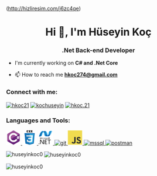 (http://hizliresim.com/j6zc4qe)

<h1 align="center">Hi 👋, I'm Hüseyin Koç</h1>
<h3 align="center">.Net Back-end Developer</h3>

- I'm currently working on **C# and .Net Core**

- 📫 How to reach me **hkoc274@gmail.com**

<h3 align="left">Connect with me:</h3>
<p align="left">
<a href="https://twitter.com/hkoc21" target="blank"><img align="center" src="https://raw.githubusercontent.com/rahuldkjain/github-profile-readme-generator/master/src/images/icons/Social/twitter.svg" alt="hkoc21" height="30" width="40" /></a>
<a href="https://linkedin.com/in/kochuseyin" target="blank"><img align="center" src="https://raw.githubusercontent.com/rahuldkjain/github-profile-readme-generator/master/src/images/icons/Social/linked-in-alt.svg" alt="kochuseyin" height="30" width="40" /></a>
<a href="https://instagram.com/hkoc.21" target="blank"><img align="center" src="https://raw.githubusercontent.com/rahuldkjain/github-profile-readme-generator/master/src/images/icons/Social/instagram.svg" alt="hkoc.21" height="30" width="40" /></a>
</p>

<h3 align="left">Languages and Tools:</h3>
<p align="left"> <a href="https://www.w3schools.com/cs/" target="_blank" rel="noreferrer"> <img src="https://raw.githubusercontent.com/devicons/devicon/master/icons/csharp/csharp-original.svg" alt="csharp" width="40" height="40"/> </a> <a href="https://www.w3schools.com/css/" target="_blank" rel="noreferrer"> <img src="https://raw.githubusercontent.com/devicons/devicon/master/icons/css3/css3-original-wordmark.svg" alt="css3" width="40" height="40"/> </a> <a href="https://dotnet.microsoft.com/" target="_blank" rel="noreferrer"> <img src="https://raw.githubusercontent.com/devicons/devicon/master/icons/dot-net/dot-net-original-wordmark.svg" alt="dotnet" width="40" height="40"/> </a> <a href="https://git-scm.com/" target="_blank" rel="noreferrer"> <img src="https://www.vectorlogo.zone/logos/git-scm/git-scm-icon.svg" alt="git" width="40" height="40"/> </a> <a href="https://developer.mozilla.org/en-US/docs/Web/JavaScript" target="_blank" rel="noreferrer"> <img src="https://raw.githubusercontent.com/devicons/devicon/master/icons/javascript/javascript-original.svg" alt="javascript" width="40" height="40"/> </a> <a href="https://www.microsoft.com/en-us/sql-server" target="_blank" rel="noreferrer"> <img src="https://www.svgrepo.com/show/303229/microsoft-sql-server-logo.svg" alt="mssql" width="40" height="40"/> </a> <a href="https://postman.com" target="_blank" rel="noreferrer"> <img src="https://www.vectorlogo.zone/logos/getpostman/getpostman-icon.svg" alt="postman" width="40" height="40"/> </a> </p>

<p><img align="left" src="https://github-readme-stats.vercel.app/api/top-langs?username=huseyinkoc0&show_icons=true&locale=en&layout=compact" alt="huseyinkoc0" /></p>

<p>&nbsp;<img align="center" src="https://github-readme-stats.vercel.app/api?username=huseyinkoc0&show_icons=true&locale=en" alt="huseyinkoc0" /></p>

<p><img align="center" src="https://github-readme-streak-stats.herokuapp.com/?user=huseyinkoc0&" alt="huseyinkoc0" /></p>
